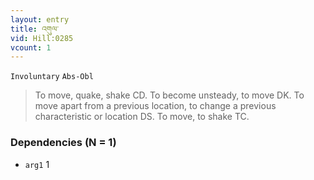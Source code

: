 ```yaml
---
layout: entry
title: འགུལ་
vid: Hill:0285
vcount: 1
---
```

`Involuntary` `Abs-Obl`
> To move, quake, shake CD\.
 To become unsteady, to move DK\.
 To move apart from a previous location, to change a previous characteristic or location DS\.
 To move, to shake TC\.

### Dependencies (N = 1)
* `arg1` 1

